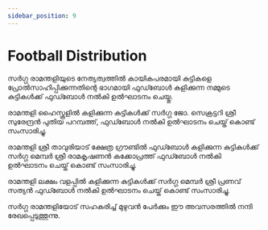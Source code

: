 ```yaml
---
sidebar_position: 9
---
```

# Football Distribution

സർഗ്ഗ രാമന്തളിയുടെ നേത്യത്വത്തിൽ കായികപരമായി കുട്ടികളെ പ്രോൽസാഹിപ്പിക്കുന്നതിന്റെ ഭാഗമായി ഫുഡ്ബോൾ കളിക്കുന്ന നമ്മുടെ കുട്ടികൾക്ക് ഫുഡ്ബോൾ നൽകി ഉൽഘാടനം  ചെയ്തു.

രാമന്തളി ഹൈസ്കൂളിൽ കളിക്കുന്ന കുട്ടികൾക്ക് സർഗ്ഗ ജോ. സെക്രട്ടറി ശ്രീ സുരേന്ദ്രൻ പുതിയ പറമ്പത്ത്, ഫുഡ്ബോൾ നൽകി ഉൽഘാടനം ചെയ്ത് കൊണ്ട് സംസാരിച്ചു.

രാമന്തളി ശ്രീ താവുരിയാട് ക്ഷേത്ര ഗ്രൗണ്ടിൽ ഫുഡ്ബോൾ കളിക്കുന്ന കുട്ടികൾക്ക് സർഗ്ഗ മെമ്പർ ശ്രീ രാമകൃഷണൻ കക്കോപ്രത്ത് ഫുഡ്ബോൾ നൽകി  ഉൽഘാടനം ചെയ്ത് കൊണ്ട് സംസാരിച്ചു.

രാമന്തളി ലക്ഷം വളപ്പിൽ കളിക്കുന്ന കുട്ടികൾക്ക് സർഗ്ഗ മെമ്പർ ശ്രീ പ്രണവ് സത്യൻ ഫുഡ്ബോൾ നൽകി  ഉൽഘാടനം ചെയ്ത് കൊണ്ട് സംസാരിച്ചു.

സർഗ്ഗ രാമന്തളിയോട് സഹകരിച്ച് മുഴുവൻ പേർക്കും ഈ അവസരത്തിൽ നന്ദി രേഖപ്പെടുത്തുന്നു.